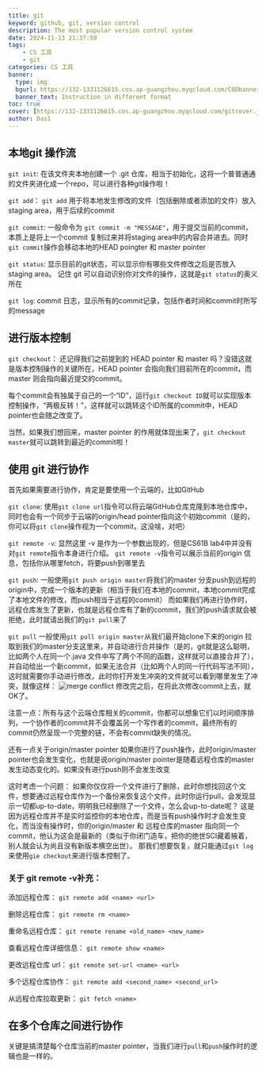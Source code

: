 ```yaml
---
title: git
keyword: github, git, version control
description: The most popular version control system 
date: 2024-11-13 21:37:59
tags:
    - CS 工具
    - git
categories: CS 工具
banner:
  type: img
  bgurl: https://132-1331126615.cos.ap-guangzhou.myqcloud.com/CODbanner.gif
  banner_text: Instruction in different format
toc: true
cover: [https://132-1331126615.cos.ap-guangzhou.myqcloud.com/gitcover.jpg]
author: Das1
---
```

## 本地git 操作流
`git init`:
在该文件夹本地创建一个 .git 仓库，相当于初始化，这将一个普普通通的文件夹进化成一个repo，可以进行各种git操作啦！

`git add`：
`git add` 用于将本地发生修改的文件（包括删除或者添加的文件）放入staging area，用于后续的commit

`git commit`:
一般命令为 `git commit -m "MESSAGE"`，用于提交当前的commit，本质上是将上一个commit 复制过来并将staging area中的内容合并进去。同时`git commit`操作会移动本地的HEAD poingter 和 master pointer

`git status`:
显示目前的git状态，可以显示你有哪些文件修改之后是否放入staging area。
记住 git 可以自动识别你对文件的操作，这就是`git status`的奥义所在

`git log`:
commit 日志，显示所有的commit记录，包括作者时间和commit时所写的message

## 进行版本控制
`git checkout`：
还记得我们之前提到的 HEAD pointer 和 master 吗？没错这就是版本控制操作的关键所在，HEAD pointer 会指向我们目前所在的commit，而master 则会指向最近提交的commit。

每个commit会有独属于自己的一个“ID”，运行`git checkout ID`就可以实现版本控制操作，“两极反转！”，这样就可以跳转这个ID所属的commit中，HEAD pointer也会随之改变了。

当然，如果我们想回来，master pointer 的作用就体现出来了，`git checkout master`就可以跳转到最近的commit啦！

## 使用 git 进行协作
首先如果需要进行协作，肯定是要使用一个云端的，比如GitHub

`git clone`:
使用`git clone url`指令可以将云端GitHub仓库克隆到本地仓库中，同时也会有一个同步于云端的origin/head pointer指向这个初始commit（是的，你可以将`git clone`操作视为一个commit，这没啥，对吧）

`git remote -v`:
显然这里 -v 是作为一个参数出现的，但是CS61B lab4中并没有对`git remote`指令本身进行介绍。
`git remote -v`指令可以展示当前的origin 信息，包括你从哪里fetch，将要push到哪里去

`git push`:
一般使用`git push origin master`将我们的master 分支push到远程的origin中，完成一个版本的更新（相当于我们在本地的commit，本地commit完成了本地文件的修改，而push相当于远程的commit）
而如果我们再进行协作时，远程仓库发生了更新，也就是远程仓库有了新的commit，我们的push请求就会被拒绝，此时就请出我们的`git pull`来了

`git pull`
一般使用`git pull origin master`从我们最开始clone下来的origin 拉取到我们的master分支这里来，并自动进行合并操作（是的，git就是这么聪明，比如两个人在同一个.java 文件中写了两个不同的函数，这样就可以直接合并了），并自动给出一个新commit，如果无法合并（比如两个人的同一行代码写法不同），这时就需要你手动进行修改，此时你打开发生冲突的文件就可以看到哪里发生了冲突，就像这样：
![merge conflict](https://132-1331126615.cos.ap-guangzhou.myqcloud.com/merge%20conflict.png)
修改完之后，在将此次修改commit上去，就OK了。


注意一点：所有与这个云端仓库相关的commit，你都可以想象它们以时间顺序排列，一个协作者的commit并不会覆盖另一个写作者的commit，最终所有的commit仍然呈现一个完整的链，不会有commit缺失的情况。

还有一点关于origin/master pointer
如果你进行了push操作，此时origin/master pointer也会发生变化，也就是说origin/master pointer是随着远程仓库的master 发生动态变化的。如果没有进行push则不会发生改变

这时考虑一个问题：
如果你仅仅将一个文件进行了删除，此时你想找回这个文件，想要通过远程仓库作为一个备份来恢复这个文件，此时你运行pull，会发现显示一切都up-to-date，明明我已经删除了一个文件，怎么会up-to-date呢？
这是因为远程仓库并不是实时监控你的本地仓库，而是当有push操作时才会发生变化，而当没有操作时，你的origin/master 和 远程仓库的master 指向同一个commit，他认为这会是最新的（类似于你闭门造车，把你的绝世SCI藏着掖着，别人就会认为尚且没有新版本横空出世）。
那我们想要恢复，就只能通过`git log`来使用`gie checkout`来进行版本控制了。

### 关于 git remote -v补充：
添加远程仓库：
`git remote add <name> <url>`

删除远程仓库：
`git remote rm <name>`

重命名远程仓库：
`git remote rename <old_name> <new_name>`

查看远程仓库详细信息：
`git remote show <name>`

更改远程仓库 url：
`git remote set-url <name> <url>`

多个远程仓库协作：
`git remote add <second_name> <second_url>`

从远程仓库拉取更新：
`git fetch <name>` 

## 在多个仓库之间进行协作
关键是搞清楚每个仓库当前的master pointer，当我们进行`pull`和`push`操作时的逻辑也是一样的。
